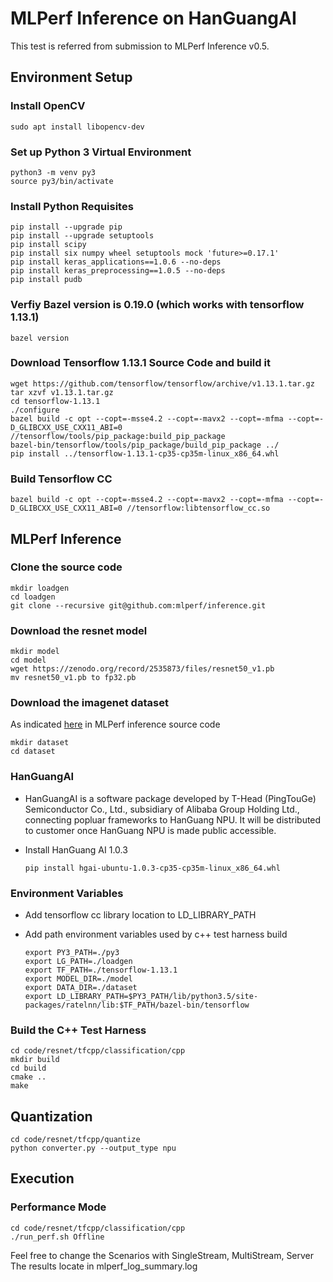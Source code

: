 # MLPerf Inference on HanGuangAI 
This test is referred from submission to MLPerf Inference v0.5. 

## Environment Setup

### Install OpenCV
   ```
   sudo apt install libopencv-dev
   ```   
### Set up Python 3 Virtual Environment
   ```
   python3 -m venv py3
   source py3/bin/activate
   ```
   
### Install Python Requisites
   ```
   pip install --upgrade pip
   pip install --upgrade setuptools
   pip install scipy
   pip install six numpy wheel setuptools mock 'future>=0.17.1'
   pip install keras_applications==1.0.6 --no-deps
   pip install keras_preprocessing==1.0.5 --no-deps
   pip install pudb  
   ```

### Verfiy Bazel version is 0.19.0 (which works with tensorflow 1.13.1)

   ``` 
   bazel version
   ```

### Download Tensorflow 1.13.1 Source Code and build it
   ``` 
   wget https://github.com/tensorflow/tensorflow/archive/v1.13.1.tar.gz
   tar xzvf v1.13.1.tar.gz
   cd tensorflow-1.13.1
   ./configure
   bazel build -c opt --copt=-msse4.2 --copt=-mavx2 --copt=-mfma --copt=-D_GLIBCXX_USE_CXX11_ABI=0 //tensorflow/tools/pip_package:build_pip_package
   bazel-bin/tensorflow/tools/pip_package/build_pip_package ../
   pip install ../tensorflow-1.13.1-cp35-cp35m-linux_x86_64.whl
   ```

### Build Tensorflow CC

   ``` 
   bazel build -c opt --copt=-msse4.2 --copt=-mavx2 --copt=-mfma --copt=-D_GLIBCXX_USE_CXX11_ABI=0 //tensorflow:libtensorflow_cc.so
   ```

## MLPerf Inference

### Clone the source code

   ``` 
   mkdir loadgen
   cd loadgen
   git clone --recursive git@github.com:mlperf/inference.git 
   ```
### Download the resnet model
  ```
  mkdir model
  cd model
  wget https://zenodo.org/record/2535873/files/resnet50_v1.pb
  mv resnet50_v1.pb to fp32.pb
  ```
### Download the imagenet dataset

As indicated [here](https://github.com/mlperf/inference/tree/master/v0.5/classification_and_detection#datasets) in MLPerf inference source code 
  ```
  mkdir dataset
  cd dataset
  ```
### HanGuangAI

* HanGuangAI is a software package developed by T-Head (PingTouGe) Semiconductor Co., Ltd., subsidiary of Alibaba Group Holding Ltd., connecting popluar frameworks to HanGuang NPU. It will be distributed to customer once HanGuang NPU is made public accessible. 
* Install HanGuang AI 1.0.3
  
    ``` 
    pip install hgai-ubuntu-1.0.3-cp35-cp35m-linux_x86_64.whl
    ```

### Environment Variables
* Add tensorflow cc library location to LD_LIBRARY_PATH
* Add path environment variables used by c++ test harness build

    ``` 
    export PY3_PATH=./py3
    export LG_PATH=./loadgen
    export TF_PATH=./tensorflow-1.13.1
    export MODEL_DIR=./model
    export DATA_DIR=./dataset
    export LD_LIBRARY_PATH=$PY3_PATH/lib/python3.5/site-packages/ratelnn/lib:$TF_PATH/bazel-bin/tensorflow
    ```

### Build the C++ Test Harness
   
    cd code/resnet/tfcpp/classification/cpp
    mkdir build
    cd build
    cmake ..
    make
   

## Quantization
   ```
   cd code/resnet/tfcpp/quantize
   python converter.py --output_type npu
   ```  
    
## Execution
   
### Performance Mode

   ``` 
   cd code/resnet/tfcpp/classification/cpp
   ./run_perf.sh Offline
   ```

Feel free to change the Scenarios with SingleStream, MultiStream, Server
The results locate in mlperf_log_summary.log
